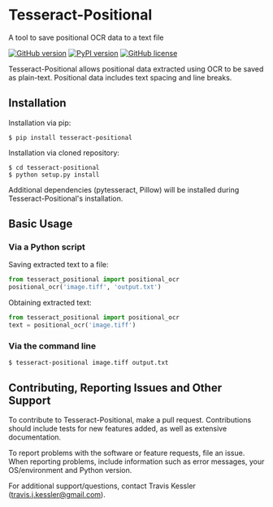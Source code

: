 # Tesseract-Positional
A tool to save positional OCR data to a text file

[![GitHub version](https://badge.fury.io/gh/tjkessler%2Ftesseract-positional.svg)](https://badge.fury.io/gh/tjkessler%2Ftesseract-positional)
[![PyPI version](https://badge.fury.io/py/tesseract-positional.svg)](https://badge.fury.io/py/tesseract-positional)
[![GitHub license](https://img.shields.io/badge/license-MIT-blue.svg)](https://raw.githubusercontent.com/tjkessler/tesseract-positional/master/LICENSE.txt)

Tesseract-Positional allows positional data extracted using OCR to be saved as plain-text. Positional data includes text spacing and line breaks.

## Installation

Installation via pip:

```
$ pip install tesseract-positional
```

Installation via cloned repository:

```
$ cd tesseract-positional
$ python setup.py install
```

Additional dependencies (pytesseract, Pillow) will be installed during Tesseract-Positional's installation.

## Basic Usage

### Via a Python script

Saving extracted text to a file:

```python
from tesseract_positional import positional_ocr
positional_ocr('image.tiff', 'output.txt')
```

Obtaining extracted text:

```python
from tesseract_positional import positional_ocr
text = positional_ocr('image.tiff')
```

### Via the command line

```
$ tesseract-positional image.tiff output.txt
```

## Contributing, Reporting Issues and Other Support

To contribute to Tesseract-Positional, make a pull request. Contributions should include tests for new features added, as well as extensive documentation.

To report problems with the software or feature requests, file an issue. When reporting problems, include information such as error messages, your OS/environment and Python version.

For additional support/questions, contact Travis Kessler (travis.j.kessler@gmail.com).
